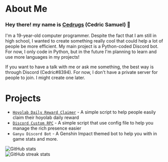 # About Me


### Hey there! my name is [Cedrugs](https://github.com/Cedrugs) (Cedric Samuel) :wave:

I'm a 19-year-old computer programmer. Despite the fact that I am still in high school, I wanted to create something really cool that could help a lot of people be more efficient. My main project is a Python-coded Discord bot. For now, I only code in Python, but in the future I'm planning to learn and use more languages in my projects!

If you want to have a talk with me or ask me something, the best way is through Discord (Cedric#8394). For now, I don't have a private server for people to join. I might create one later.

# Projects

- [`Hoyolab Daily Reward Claimer`](https://github.com/Cedrugs/hoyolab-daily-reward-claimer) -  A simple script to help people easily claim their hoyolab daily reward
- [`Discord Custom RPC`](https://github.com/Cedrugs/Custom-Discord-RPC) - A simple script that use config file to help you manage the rich presence easier
- `Ganyu Discord Bot` - A Genshin Impact themed bot to help you with in game stats and more.


![GitHub stats](https://github-readme-stats.vercel.app/api?username=Cedrugs&show_icons=true&theme=radical)  
![GitHub streak stats](https://github-readme-streak-stats.herokuapp.com/?user=Cedrugs&theme=radical)  

